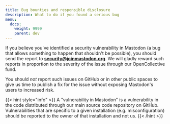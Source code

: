 ```yaml
---
title: Bug bounties and responsible disclosure
description: What to do if you found a serious bug
menu:
  docs:
    weight: 9999
    parent: dev
---
```


If you believe you've identified a security vulnerability in Mastodon (a bug that allows something to happen that shouldn't be possible), you should send the report to **security@joinmastodon.org**. We will gladly reward such reports in proportion to the severity of the issue through our OpenCollective fund.

You should *not* report such issues on GitHub or in other public spaces to give us time to publish a fix for the issue without exposing Mastodon's users to increased risk.

{{< hint style="info" >}}
A "vulnerability in Mastodon" is a vulnerability in the code distributed through our main source code repository on GitHub. Vulnerabilities that are specific to a given installation (e.g. misconfiguration) should be reported to the owner of that installation and not us.
{{< /hint >}}
